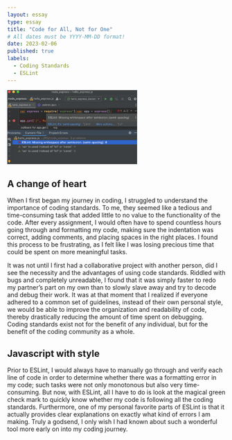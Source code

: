 ```yaml
---
layout: essay
type: essay
title: "Code for All, Not for One"
# All dates must be YYYY-MM-DD format!
date: 2023-02-06
published: true
labels:
  - Coding Standards
  - ESLint
---
```


<img width="300px" class="rounded float-start pe-4" src="../img/eslint.png">

## A change of heart

When I first began my journey in coding, I struggled to understand the importance of coding standards. To me, they seemed like a tedious and time-consuming task that added little to no value to the functionality of the code. After every assignment, I would often have to spend countless hours going through and formatting my code, making sure the indentation was correct, adding comments, and placing spaces in the right places. I found this process to be frustrating, as I felt like I was losing precious time that could be spent on more meaningful tasks. 

It was not until I first had a collaborative project with another person, did I see the necessity and the advantages of using code standards. Riddled with bugs and completely unreadable, I found that it was simply faster to redo my partner’s part on my own than to slowly slave away and try to decode and debug their work. It was at that moment that I realized if everyone adhered to a common set of guidelines, instead of their own personal style, we would be able to improve the organization and readability of code, thereby drastically reducing the amount of time spent on debugging. Coding standards exist not for the benefit of any individual, but for the benefit of the coding community as a whole.


## Javascript with style

Prior to ESLint, I would always have to manually go through and verify each line of code in order to determine whether there was a formatting error in my code; such tasks were not only monotonous but also very time-consuming. But now, with ESLint, all I have to do is look at the magical green check mark to quickly know whether my code is following all the coding standards. Furthermore, one of my personal favorite parts of ESLint is that it actually provides clear explanations on exactly what kind of errors I am making. Truly a godsend, I only wish I had known about such a wonderful tool more early on into my coding journey. 
